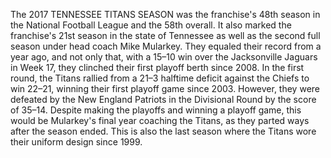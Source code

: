 The 2017 TENNESSEE TITANS SEASON was the franchise's 48th season in the National Football League and the 58th overall. It also marked the franchise's 21st season in the state of Tennessee as well as the second full season under head coach Mike Mularkey. They equaled their record from a year ago, and not only that, with a 15–10 win over the Jacksonville Jaguars in Week 17, they clinched their first playoff berth since 2008. In the first round, the Titans rallied from a 21–3 halftime deficit against the Chiefs to win 22–21, winning their first playoff game since 2003. However, they were defeated by the New England Patriots in the Divisional Round by the score of 35–14. Despite making the playoffs and winning a playoff game, this would be Mularkey's final year coaching the Titans, as they parted ways after the season ended. This is also the last season where the Titans wore their uniform design since 1999.
